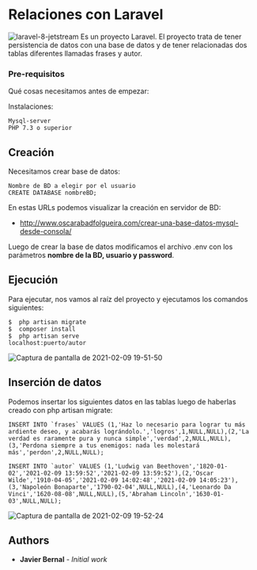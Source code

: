 # Relaciones con Laravel
![laravel-8-jetstream](https://user-images.githubusercontent.com/36399447/107413788-7070f880-6b11-11eb-89ca-f58500eab36c.png)
Es un proyecto Laravel.
El proyecto trata de tener persistencia de datos con una base de datos y de tener relacionadas dos tablas diferentes llamadas frases y autor.

### Pre-requisitos

Qué cosas necesitamos antes de empezar:

Instalaciones:
```
Mysql-server
PHP 7.3 o superior
```

## Creación
Necesitamos crear base de datos:
```
Nombre de BD a elegir por el usuario
CREATE DATABASE nombreBD;
```
En estas URLs podemos visualizar la creación en servidor de BD:

* http://www.oscarabadfolgueira.com/crear-una-base-datos-mysql-desde-consola/

Luego de crear la base de datos modificamos el archivo .env con los parámetros **nombre de la BD, usuario y password**.

## Ejecución

Para ejecutar, nos vamos al raíz del proyecto  y ejecutamos los comandos siguientes:
```
$  php artisan migrate
$  composer install
$  php artisan serve
localhost:puerto/autor
```
![Captura de pantalla de 2021-02-09 19-51-50](https://user-images.githubusercontent.com/36399447/107412993-86ca8480-6b10-11eb-8145-613baa1e697b.png)

## Inserción de datos
Podemos insertar los siguientes datos en las tablas luego de haberlas creado con php artisan migrate:
```
INSERT INTO `frases` VALUES (1,'Haz lo necesario para lograr tu más ardiente deseo, y acabarás lográndolo.','logros',1,NULL,NULL),(2,'La verdad es raramente pura y nunca simple','verdad',2,NULL,NULL),(3,'Perdona siempre a tus enemigos: nada les molestará más','perdon',2,NULL,NULL);

INSERT INTO `autor` VALUES (1,'Ludwig van Beethoven','1820-01-02','2021-02-09 13:59:52','2021-02-09 13:59:52'),(2,'Oscar Wilde','1910-04-05','2021-02-09 14:02:48','2021-02-09 14:05:23'),(3,'Napoleón Bonaparte','1790-02-04',NULL,NULL),(4,'Leonardo Da Vinci','1620-08-08',NULL,NULL),(5,'Abraham Lincoln','1630-01-03',NULL,NULL);

```
![Captura de pantalla de 2021-02-09 19-52-24](https://user-images.githubusercontent.com/36399447/107413001-87631b00-6b10-11eb-90af-08aff51a7a00.png)


## Authors

* **Javier Bernal** - *Initial work* 


